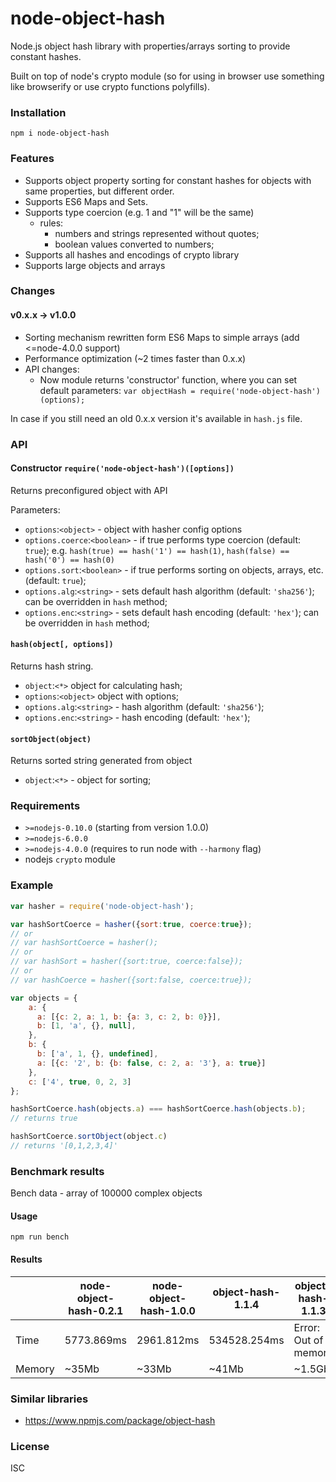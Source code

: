 # node-object-hash

Node.js object hash library with properties/arrays sorting to provide constant hashes.

Built on top of node's crypto module (so for using in browser use something
like browserify or use crypto functions polyfills). 

### Installation
`npm i node-object-hash`

### Features
- Supports object property sorting for constant hashes for objects with same properties, but different order.
- Supports ES6 Maps and Sets.
- Supports type coercion (e.g. 1 and "1" will be the same)
  - rules:
    - numbers and strings represented without quotes;
    - boolean values converted to numbers;
- Supports all hashes and encodings of crypto library
- Supports large objects and arrays

### Changes
#### v0.x.x -> v1.0.0
- Sorting mechanism rewritten form ES6 Maps to simple arrays
 (add <=node-4.0.0 support)
- Performance optimization (~2 times faster than 0.x.x)
- API changes:
  - Now module returns 'constructor' function, where you can set
  default parameters: ```var objectHash = require('node-object-hash')(options);```

In case if you still need an old 0.x.x version it's available in `hash.js`
file.
### API

#### Constructor `require('node-object-hash')([options])`
Returns preconfigured object with API

Parameters:
*  `options`:`<object>` - object with hasher config options
*  `options.coerce`:`<boolean>` - if true performs type coercion (default: `true`);
e.g. `hash(true) == hash('1') == hash(1)`, `hash(false) == hash('0') == hash(0)`
*  `options.sort`:`<boolean>` - if true performs sorting on objects, arrays, etc. (default: `true`);
*  `options.alg`:`<string>` - sets default hash algorithm (default: `'sha256'`); can be overridden in `hash` method;
*  `options.enc`:`<string>` - sets default hash encoding (default: `'hex'`); can be overridden in `hash` method;

#### `hash(object[, options])`
Returns hash string.
*  `object`:`<*>` object for calculating hash;
*  `options`:`<object>` object with options;
*  `options.alg`:`<string>` - hash algorithm (default: `'sha256'`);
*  `options.enc`:`<string>` - hash encoding (default: `'hex'`);

#### `sortObject(object)`
Returns sorted string generated from object
*  `object`:`<*>` - object for sorting;

### Requirements
- `>=nodejs-0.10.0` (starting from version 1.0.0)
- `>=nodejs-6.0.0`
- `>=nodejs-4.0.0` (requires to run node with `--harmony` flag)
- nodejs `crypto` module
### Example
```js
var hasher = require('node-object-hash');

var hashSortCoerce = hasher({sort:true, coerce:true});
// or
// var hashSortCoerce = hasher();
// or
// var hashSort = hasher({sort:true, coerce:false});
// or
// var hashCoerce = hasher({sort:false, coerce:true});

var objects = {
    a: {
      a: [{c: 2, a: 1, b: {a: 3, c: 2, b: 0}}],
      b: [1, 'a', {}, null],
    },
    b: {
      b: ['a', 1, {}, undefined],
      a: [{c: '2', b: {b: false, c: 2, a: '3'}, a: true}]
    },
    c: ['4', true, 0, 2, 3]
};

hashSortCoerce.hash(objects.a) === hashSortCoerce.hash(objects.b);
// returns true

hashSortCoerce.sortObject(object.c)
// returns '[0,1,2,3,4]'
```

### Benchmark results
Bench data - array of 100000 complex objects

#### Usage
`npm run bench`

#### Results

|   | node-object-hash-0.2.1 | node-object-hash-1.0.0 | object-hash-1.1.4 | object-hash-1.1.3 |
|---|---|---|---|---|
| Time | 5773.869ms | 2961.812ms | 534528.254ms | Error: Out of memory
| Memory | ~35Mb | ~33Mb | ~41Mb | ~1.5Gb |


### Similar libraries
* https://www.npmjs.com/package/object-hash

### License
ISC
